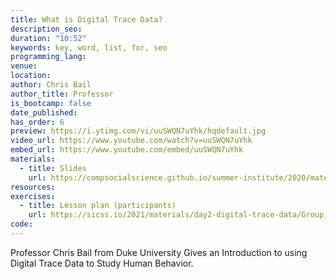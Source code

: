 ```yaml
---
title: What is Digital Trace Data?
description_seo:
duration: "10:52"
keywords: key, word, list, for, seo
programming_lang:
venue:
location:
author: Chris Bail
author_title: Professor
is_bootcamp: false
date_published:
has_order: 6
preview: https://i.ytimg.com/vi/uuSWQN7uYhk/hqdefault.jpg
video_url: https://www.youtube.com/watch?v=uuSWQN7uYhk
embed_url: https://www.youtube.com/embed/uuSWQN7uYhk
materials:
  - title: Slides
    url: https://compsocialscience.github.io/summer-institute/2020/materials/day2-digital-trace-data/what-is-digital-trace-data/What_is_Digital_Trace_Data.html
resources:
exercises:
  - title: Lesson plan (participants)
    url: https://sicss.io/2021/materials/day2-digital-trace-data/Group_Exercise_Day_2.html
code:
---
```


Professor Chris Bail from Duke University Gives an Introduction to using Digital Trace Data to Study Human Behavior.
